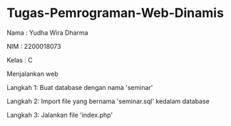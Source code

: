 # Tugas-Pemrograman-Web-Dinamis

Nama	: Yudha Wira Dharma

NIM	: 2200018073

Kelas	: C

Menjalankan web

Langkah 1:
	Buat database dengan nama 'seminar'

Langkah 2: 
	Import file yang bernama 'seminar.sql' kedalam database

Langkah 3:
	Jalankan file 'index.php'
